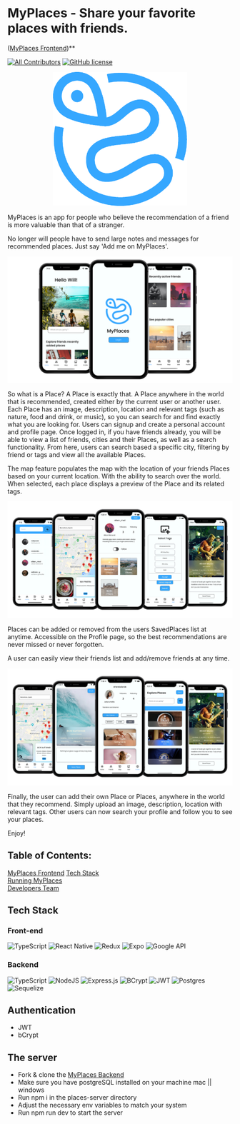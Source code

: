 # MyPlaces - Share your favorite places with friends.
([MyPlaces Frontend](https://github.com/alban44980/places-client))**

[![All Contributors](https://img.shields.io/badge/all_contributors-4-yellow.svg?style=flat-square)](#contributors-)
[![GitHub license](https://img.shields.io/github/license/alban44980/places-client)](https://github.com/alban44980/places-server/blob/develop/LICENSE)

<p align="center">
 <img src="./readmeFiles/myplaceslogo1.png" alt="myplaces logo" width="300px;" >
</p>

MyPlaces is an app for people who believe the recommendation of a friend is more valuable than that of a stranger.

No longer will people have to send large notes and messages for recommended places. Just say 'Add me on MyPlaces'. 

<p align="center">
 <img src="./readmeFiles/myplaces1.png" >
</p>

So what is a Place? A Place is exactly that. A Place anywhere in the world that is recommended, created either by the current user or another user. Each Place has an image, description, location and relevant tags (such as nature, food and drink, or music), so you can search for and find exactly what you are looking for. Users can signup and create a personal account and profile page. Once logged in, if you have friends already, you will be able to view a list of friends, cities and their Places, as well as a search functionality. From here, users can search based a specific city, filtering by friend or tags and view all the available Places.

The map feature populates the map with the location of your friends Places based on your current location. With the ability to search over the world. When selected, each place displays a preview of the Place and its related tags.

<p align="center">
 <img src="./readmeFiles/myplaces2.png" >
</p>

Places can be added or removed from the users SavedPlaces list at anytime. Accessible on the Profile page, so the best recommendations are never missed or never forgotten. 

A user can easily view their friends list and add/remove friends at any time.

<p align="center">
 <img src="./readmeFiles/myplaces3.png" >
</p>

Finally, the user can add their own Place or Places, anywhere in the world that they recommend. Simply upload an image, description, location with relevant tags. Other users can now search your profile and follow you to see your places.

Enjoy!


## Table of Contents:

[MyPlaces Frontend](https://github.com/alban44980/places-client)
[Tech Stack](#tech-stack)  
[Running MyPlaces](#running-myplaces)  
[Developers Team](#developers-team)  


## Tech Stack
### Front-end

![TypeScript](https://img.shields.io/badge/typescript-%23007ACC.svg?style=for-the-badge&logo=typescript&logoColor=white)
![React Native](https://img.shields.io/badge/react_native-%2320232a.svg?style=for-the-badge&logo=react&logoColor=%2361DAFB)
![Redux](https://img.shields.io/badge/redux-%23593d88.svg?style=for-the-badge&logo=redux&logoColor=white)
![Expo](https://img.shields.io/badge/expo-1C1E24?style=for-the-badge&logo=expo&logoColor=#D04A37)
![Google API](https://img.shields.io/badge/Google_API-%234285F4.svg?style=for-the-badge&logo=google-api&logoColor=white)

### Backend

![TypeScript](https://img.shields.io/badge/typescript-%23007ACC.svg?style=for-the-badge&logo=typescript&logoColor=white)
![NodeJS](https://img.shields.io/badge/node.js-6DA55F?style=for-the-badge&logo=node.js&logoColor=white)
![Express.js](https://img.shields.io/badge/express.js-%23404d59.svg?style=for-the-badge&logo=express&logoColor=%2361DAFB)
![BCrypt](https://img.shields.io/badge/BCrypt-%23B92B27.svg?style=for-the-badge&logo=BCrypt&logoColor=white)
![JWT](https://img.shields.io/badge/JWT-black?style=for-the-badge&logo=JSON%20web%20tokens)
![Postgres](https://img.shields.io/badge/postgres-%23316192.svg?style=for-the-badge&logo=postgresql&logoColor=white)
![Sequelize](https://img.shields.io/badge/Sequelize-%234285F4.svg?style=for-the-badge&logo=Sequelize&logoColor=white)

## Authentication

<ul>
  <li>JWT</li>
  <li>bCrypt</li>
</ul>


## The server

- Fork & clone the [MyPlaces Backend](https://github.com/alban44980/places-server)
- Make sure you have postgreSQL installed on your machine mac || windows
- Run npm i in the places-server directory
- Adjust the necessary env variables to match your system
- Run npm run dev to start the server

